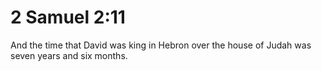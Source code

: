 # 2 Samuel 2:11

And the time that David was king in Hebron over the house of Judah was seven years and six months.